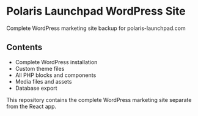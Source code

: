 # Polaris Launchpad WordPress Site

Complete WordPress marketing site backup for polaris-launchpad.com

## Contents
- Complete WordPress installation
- Custom theme files
- All PHP blocks and components
- Media files and assets
- Database export

This repository contains the complete WordPress marketing site separate from the React app.
